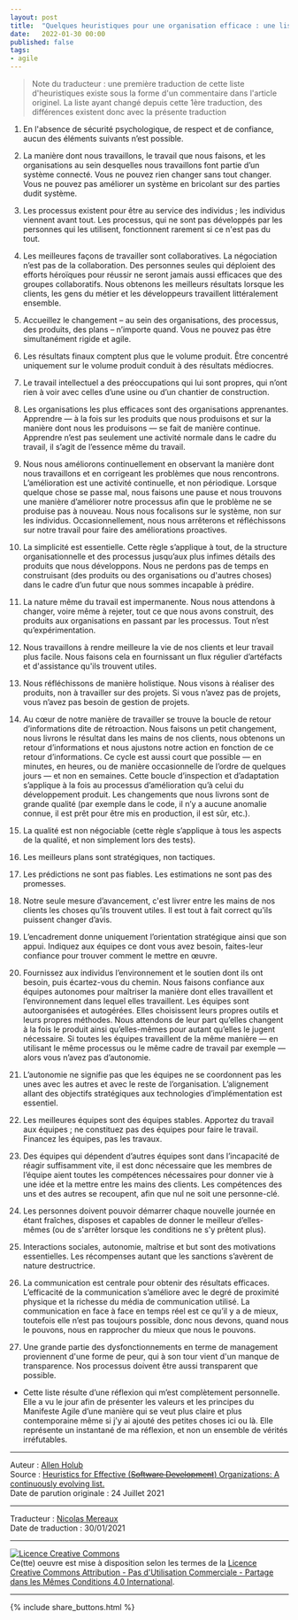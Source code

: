 ```yaml
---
layout: post
title:  "Quelques heuristiques pour une organisation efficace : une liste en constante évolution(*)"
date:   2022-01-30 00:00
published: false
tags:
- agile
---
```


> Note du traducteur : une première traduction de cette liste d'heuristiques existe sous la forme d'un commentaire dans l'article originel. La liste ayant changé depuis cette 1ère traduction, des différences existent donc avec la présente traduction


1. En l'absence de sécurité psychologique, de respect et de confiance, aucun des éléments suivants n’est possible.

2. La manière dont nous travaillons, le travail que nous faisons, et les organisations au sein desquelles nous travaillons font partie d’un système connecté. Vous ne pouvez rien changer sans tout changer. Vous ne pouvez pas améliorer un système en bricolant sur des parties dudit système.

3. Les processus existent pour être au service des individus ; les individus viennent avant tout. Les processus, qui ne sont pas développés par les personnes qui les utilisent, fonctionnent rarement si ce n'est pas du tout.

4. Les meilleures façons de travailler sont collaboratives. La négociation n’est pas de la collaboration. Des personnes seules qui déploient des efforts héroïques pour réussir ne seront jamais aussi efficaces que des groupes collaboratifs. Nous obtenons les meilleurs résultats lorsque les clients, les gens du métier et les développeurs travaillent littéralement ensemble.

5. Accueillez le changement – au sein des organisations, des processus, des produits, des plans – n’importe quand. Vous ne pouvez pas être simultanément rigide et agile.

6. Les résultats finaux comptent plus que le volume produit. Être concentré uniquement sur le volume produit conduit à des résultats médiocres.

7. Le travail intellectuel a des préoccupations qui lui sont propres, qui n’ont rien à voir avec celles d’une usine ou d’un chantier de construction.

8. Les organisations les plus efficaces sont des organisations apprenantes. Apprendre — à la fois sur les produits que nous produisons et sur la manière dont nous les produisons — se fait de manière continue. Apprendre n’est pas seulement une activité normale dans le cadre du travail, il s’agit de l’essence même du travail.

9. Nous nous améliorons continuellement en observant la manière dont nous travaillons et en corrigeant les problèmes que nous rencontrons. L’amélioration est une activité continuelle, et non périodique. Lorsque quelque chose se passe mal, nous faisons une pause et nous trouvons une manière d’améliorer notre processus afin que le problème ne se produise pas à nouveau. Nous nous focalisons sur le système, non sur les individus. Occasionnellement, nous nous arrêterons et réfléchissons sur notre travail pour faire des améliorations proactives.

10. La simplicité est essentielle. Cette règle s’applique à tout, de la structure organisationnelle et des processus jusqu’aux plus infimes détails des produits que nous développons. Nous ne perdons pas de temps en construisant (des produits ou des organisations ou d'autres choses) dans le cadre d’un futur que nous sommes incapable à prédire.

11. La nature même du travail est impermanente. Nous nous attendons à changer, voire même à rejeter, tout ce que nous avons construit, des produits aux organisations en passant par les processus. Tout n’est qu’expérimentation.

12. Nous travaillons à rendre meilleure la vie de nos clients et leur travail plus facile. Nous faisons cela en fournissant un flux régulier d’artéfacts et d'assistance qu'ils trouvent utiles.

13. Nous réfléchissons de manière holistique. Nous visons à réaliser des produits, non à travailler sur des projets. Si vous n’avez pas de projets, vous n’avez pas besoin de gestion de projets.

14. Au cœur de notre manière de travailler se trouve la boucle de retour d’informations dite de rétroaction. Nous faisons un petit changement, nous livrons le résultat dans les mains de nos clients, nous obtenons un retour d’informations et nous ajustons notre action en fonction de ce retour d’informations. Ce cycle est aussi court que possible — en minutes, en heures, ou de manière occasionnelle de l’ordre de quelques jours — et non en semaines. Cette boucle d’inspection et d’adaptation s’applique à la fois au processus d’amélioration qu’à celui du développement produit. Les changements que nous livrons sont de grande qualité (par exemple dans le code, il n’y a aucune anomalie connue, il est prêt pour être mis en production, il est sûr, etc.).

15. La qualité est non négociable (cette règle s’applique à tous les aspects de la qualité, et non simplement lors des tests).

16. Les meilleurs plans sont stratégiques, non tactiques.

17. Les prédictions ne sont pas fiables. Les estimations ne sont pas des promesses.

18. Notre seule mesure d’avancement, c'est livrer entre les mains de nos clients les choses qu’ils trouvent utiles. Il est tout à fait correct qu’ils puissent changer d’avis.

19. L’encadrement donne uniquement l’orientation stratégique ainsi que son appui. Indiquez aux équipes ce dont vous avez besoin, faites-leur confiance pour trouver comment le mettre en œuvre.

20. Fournissez aux individus l’environnement et le soutien dont ils ont besoin, puis écartez-vous du chemin. Nous faisons confiance aux équipes autonomes pour maîtriser la manière dont elles travaillent et l’environnement dans lequel elles travaillent. Les équipes sont autoorganisées et autogérées. Elles choisissent leurs propres outils et leurs propres méthodes. Nous attendons de leur part qu’elles changent à la fois le produit ainsi qu’elles-mêmes pour autant qu’elles le jugent nécessaire. Si toutes les équipes travaillent de la même manière — en utilisant le même processus ou le même cadre de travail par exemple — alors vous n’avez pas d’autonomie.

21. L’autonomie ne signifie pas que les équipes ne se coordonnent pas les unes avec les autres et avec le reste de l’organisation. L’alignement allant des objectifs stratégiques aux technologies d’implémentation est essentiel.

22. Les meilleures équipes sont des équipes stables. Apportez du travail aux équipes ; ne constituez pas des équipes pour faire le travail. Financez les équipes, pas les travaux.

23. Des équipes qui dépendent d’autres équipes sont dans l’incapacité de réagir suffisamment vite, il est donc nécessaire que les membres de l’équipe aient toutes les compétences nécessaires pour donner vie à une idée et la mettre entre les mains des clients. Les compétences des uns et des autres se recoupent, afin que nul ne soit une personne-clé.

24. Les personnes doivent pouvoir démarrer chaque nouvelle journée en étant fraîches, disposes et capables de donner le meilleur d’elles-mêmes (ou de s'arrêter lorsque les conditions ne s'y prêtent plus).

25. Interactions sociales, autonomie, maîtrise et but sont des motivations essentielles. Les récompenses autant que les sanctions s’avèrent de nature destructrice.

26. La communication est centrale pour obtenir des résultats efficaces. L’efficacité de la communication s’améliore avec le degré de proximité physique et la richesse du média de communication utilisé. La communication en face à face en temps réel est ce qu’il y a de mieux, toutefois elle n’est pas toujours possible, donc nous devons, quand nous le pouvons, nous en rapprocher du mieux que nous le pouvons.

27. Une grande partie des dysfonctionnements en terme de management proviennent d'une forme de peur, qui à son tour vient d'un manque de transparence. Nos processus doivent être aussi transparent que possible.

* Cette liste résulte d’une réflexion qui m’est complètement personnelle. Elle a vu le jour afin de présenter les valeurs et les principes du Manifeste Agile d’une manière qui se veut plus claire et plus contemporaine même si j’y ai ajouté des petites choses ici ou là. Elle représente un instantané de ma réflexion, et non un ensemble de vérités irréfutables.


---
Auteur : [Allen Holub](https://holub.com/#about)  
Source : [Heuristics for Effective (~~Software Development~~) Organizations: A continuously evolving list.](https://holub.com/heuristics/)  
Date de parution originale : 24 Juillet 2021  

---
Traducteur : [Nicolas Mereaux](http://www.les-traducteurs-agiles.org/traducteurs/)  
Date de traduction : 30/01/2021  

---

<a rel="license" href="http://creativecommons.org/licenses/by-nc-sa/4.0/"><img alt="Licence Creative Commons" style="border-width:0" src="http://i.creativecommons.org/l/by-nc-sa/4.0/88x31.png" /></a><br />Ce(tte) oeuvre est mise à disposition selon les termes de la <a rel="license" href="http://creativecommons.org/licenses/by-nc-sa/4.0/">Licence Creative Commons Attribution - Pas d'Utilisation Commerciale - Partage dans les Mêmes Conditions 4.0 International</a>.

---

{% include share_buttons.html %}
